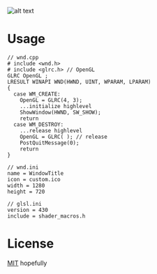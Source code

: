 ![alt text](https://repository-images.githubusercontent.com/197114287/6509fe00-a804-11e9-829c-e87bcc9644dc "Pyro Logo")

# Usage

``` 
// wnd.cpp
# include <wnd.h>
# include <glrc.h> // OpenGL
GLRC OpenGL ;
LRESULT WINAPI WND(HWND, UINT, WPARAM, LPARAM)
{
  case WM_CREATE:
    OpenGL = GLRC(4, 3);
    ...initialize highlevel
    ShowWindow(HWND, SW_SHOW);
    return
  case WM_DESTROY:
    ...release highlevel
    OpenGL = GLRC( ); // release
    PostQuitMessage(0);
    return
}
```

``` 
// wnd.ini
name = WindowTitle
icon = custom.ico
width = 1280
height = 720
``` 

``` 
// glsl.ini
version = 430
include = shader_macros.h
``` 

# License
[MIT](https://choosealicense.com/licenses/mit/) hopefully
